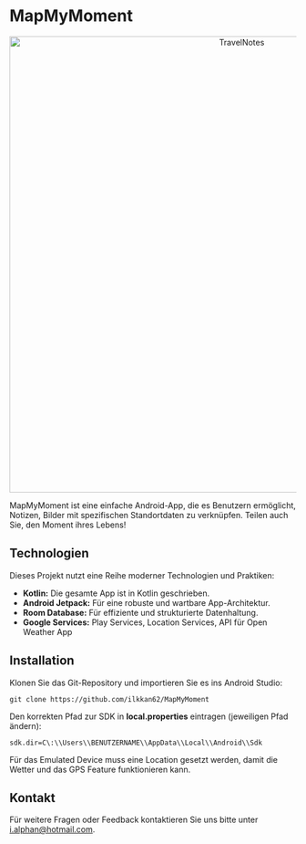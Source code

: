 # MapMyMoment

<p align="center">
  <img src="https://i.postimg.cc/V6q3nHbq/mmm2.png" height="800px" alt="TravelNotes"/>
</p>

MapMyMoment ist eine einfache Android-App, die es Benutzern ermöglicht, Notizen, Bilder mit spezifischen Standortdaten zu verknüpfen. 
Teilen auch Sie, den Moment ihres Lebens!

## Technologien

Dieses Projekt nutzt eine Reihe moderner Technologien und Praktiken:

- **Kotlin:** Die gesamte App ist in Kotlin geschrieben.
- **Android Jetpack:** Für eine robuste und wartbare App-Architektur.
- **Room Database:** Für effiziente und strukturierte Datenhaltung.
- **Google Services:** Play Services, Location Services, API für Open Weather App

## Installation

Klonen Sie das Git-Repository und importieren Sie es ins Android Studio:
```
git clone https://github.com/ilkkan62/MapMyMoment
```

Den korrekten Pfad zur SDK in **local.properties** eintragen (jeweiligen Pfad ändern):
```
sdk.dir=C\:\\Users\\BENUTZERNAME\\AppData\\Local\\Android\\Sdk
```

Für das Emulated Device muss eine Location gesetzt werden, damit die Wetter und das GPS Feature funktionieren kann.

## Kontakt

Für weitere Fragen oder Feedback kontaktieren Sie uns bitte unter [i.alphan@hotmail.com](mailto:i.alphan@hotmail.com).

